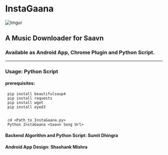 # InstaGaana

![Imgur](http://i.imgur.com/opFLFOW.png?3)
## A Music Downloader for Saavn

### Available as Android App, Chrome Plugin and Python Script.

---
### Usage: Python Script

#### prerequisites:
     pip install beautifulsoup4
     pip install requests
     pip install wget
     pip install eyed3
     
     
     cd <Path_to_InstaGaana.py>
     Python InstaGaana <Saavn Song Url>
     
     
#### Backend Algorithm and Python Script: Sumit Dhingra

#### Android App Design: Shashank Mishra
